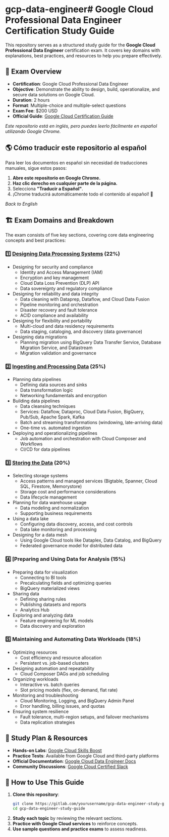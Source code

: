 # gcp-data-engineer# Google Cloud Professional Data Engineer Certification Study Guide

This repository serves as a structured study guide for the **Google Cloud Professional Data Engineer** certification exam. It covers key domains with explanations, best practices, and resources to help you prepare effectively.

## 📌 Exam Overview
- **Certification**: Google Cloud Professional Data Engineer
- **Objective**: Demonstrate the ability to design, build, operationalize, and secure data solutions on Google Cloud.
- **Duration**: 2 hours
- **Format**: Multiple-choice and multiple-select questions
- **Exam Fee**: $200 USD
- **Official Guide**: [Google Cloud Certification Guide](https://cloud.google.com/certification/guides/professional-data-engineer)


*Este repositorio está en inglés, pero puedes leerlo fácilmente en español utilizando Google Chrome.*

## 🌎 Cómo traducir este repositorio al español
Para leer los documentos en español sin necesidad de traducciones manuales, sigue estos pasos:

1. **Abre este repositorio en Google Chrome.**
2. **Haz clic derecho en cualquier parte de la página.**
3. Selecciona **"Traducir a Español"**.
4. ¡Chrome traducirá automáticamente todo el contenido al español! 🎉

*Back to English* 

## 🏗️ Exam Domains and Breakdown
The exam consists of five key sections, covering core data engineering concepts and best practices:

### **1️⃣ [Designing Data Processing Systems](./en/1_Designing_Data_Processing_Systems/Designing_Data_Processing_Systems.md) (22%)**
- Designing for security and compliance
  - Identity and Access Management (IAM)
  - Encryption and key management
  - Cloud Data Loss Prevention (DLP) API
  - Data sovereignty and regulatory compliance
- Designing for reliability and data integrity
  - Data cleaning with Dataprep, Dataflow, and Cloud Data Fusion
  - Pipeline monitoring and orchestration
  - Disaster recovery and fault tolerance
  - ACID compliance and availability
- Designing for flexibility and portability
  - Multi-cloud and data residency requirements
  - Data staging, cataloging, and discovery (data governance)
- Designing data migrations
  - Planning migration using BigQuery Data Transfer Service, Database Migration Service, and Datastream
  - Migration validation and governance

### **2️⃣ [Ingesting and Processing Data](./en/2_Ingesting_and_Processing_Data/Ingesting_and_Processing_Data.md) (25%)**
- Planning data pipelines
  - Defining data sources and sinks
  - Data transformation logic
  - Networking fundamentals and encryption
- Building data pipelines
  - Data cleansing techniques
  - Services: Dataflow, Dataproc, Cloud Data Fusion, BigQuery, Pub/Sub, Apache Spark, Kafka
  - Batch and streaming transformations (windowing, late-arriving data)
  - One-time vs. automated ingestion
- Deploying and operationalizing pipelines
  - Job automation and orchestration with Cloud Composer and Workflows
  - CI/CD for data pipelines

### **3️⃣ [Storing the Data](./en/3_Storing_the_Data/Storing_the_Data.md) (20%)**
- Selecting storage systems
  - Access patterns and managed services (Bigtable, Spanner, Cloud SQL, Firestore, Memorystore)
  - Storage cost and performance considerations
  - Data lifecycle management
- Planning for data warehouse usage
  - Data modeling and normalization
  - Supporting business requirements
- Using a data lake
  - Configuring data discovery, access, and cost controls
  - Data lake monitoring and processing
- Designing for a data mesh
  - Using Google Cloud tools like Dataplex, Data Catalog, and BigQuery
  - Federated governance model for distributed data

### **4️⃣ [Preparing and Using Data for Analysis (15%)**
- Preparing data for visualization
  - Connecting to BI tools
  - Precalculating fields and optimizing queries
  - BigQuery materialized views
- Sharing data
  - Defining sharing rules
  - Publishing datasets and reports
  - Analytics Hub
- Exploring and analyzing data
  - Feature engineering for ML models
  - Data discovery and exploration

### **5️⃣ Maintaining and Automating Data Workloads (18%)**
- Optimizing resources
  - Cost efficiency and resource allocation
  - Persistent vs. job-based clusters
- Designing automation and repeatability
  - Cloud Composer DAGs and job scheduling
- Organizing workloads
  - Interactive vs. batch queries
  - Slot pricing models (flex, on-demand, flat rate)
- Monitoring and troubleshooting
  - Cloud Monitoring, Logging, and BigQuery Admin Panel
  - Error handling, billing issues, and quotas
- Ensuring system resilience
  - Fault tolerance, multi-region setups, and failover mechanisms
  - Data replication strategies

## 📖 Study Plan & Resources
- **Hands-on Labs**: [Google Cloud Skills Boost](https://www.cloudskillsboost.google/)
- **Practice Tests**: Available from Google Cloud and third-party platforms
- **Official Documentation**: [Google Cloud Data Engineer Docs](https://cloud.google.com/data-engineer/docs)
- **Community Discussions**: [Google Cloud Certified Slack](https://googlecloudcommunity.slack.com/)

## 🚀 How to Use This Guide
1. **Clone this repository**:
   ```bash
   git clone https://gitlab.com/yourusername/gcp-data-engineer-study-guide.git
   cd gcp-data-engineer-study-guide
   ```
2. **Study each topic** by reviewing the relevant sections.
3. **Practice with Google Cloud services** to reinforce concepts.
4. **Use sample questions and practice exams** to assess readiness.

